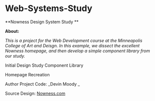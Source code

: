 # Web-Systems-Study
**Nowness Design System Study
**

**About:**

_This is a project for the Web Development course at the Minneapolis College of Art and Deisgn. 
In this example, we dissect the excellent Nowness homepage, and then develop a simple component library from our study._

Initial Design Study
Component Library

Homepage Recreation

Author
Project Code: _Devin Moody _

Source 
Design: [Nowness.com](https://www.nowness.com/)
